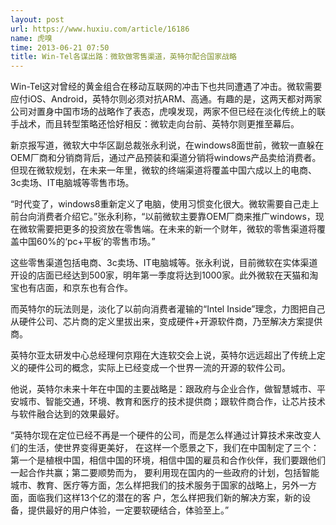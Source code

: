 ```yaml
---
layout: post
url: https://www.huxiu.com/article/16186
name: 虎嗅
time: 2013-06-21 07:50
title: Win-Tel各谋出路：微软做零售渠道，英特尔配合国家战略
---
```

Win-Tel这对曾经的黄金组合在移动互联网的冲击下也共同遭遇了冲击。微软需要应付iOS、Android，英特尔则必须对抗ARM、高通。有趣的是，这两天都对两家公司对置身中国市场的战略作了表态，虎嗅发现，两家不但已经在淡化传统上的联手战术，而且转型策略还恰好相反：微软走向台前、英特尔则更推至幕后。

新京报写道，微软大中华区副总裁张永利说，在windows8面世前，微软一直躲在OEM厂商和分销商背后，通过产品预装和渠道分销将windows产品卖给消费者。但现在微软规划，在未来一年里，微软的终端渠道将覆盖中国六成以上的电商、3c卖场、IT电脑城等零售市场。

“时代变了，windows8重新定义了电脑，使用习惯变化很大。微软需要自己走上前台向消费者介绍它。”张永利称，“以前微软主要靠OEM厂商来推广windows，现在微软需要把更多的投资放在零售端。在未来的新一个财年，微软的零售渠道将覆盖中国60%的‘pc+平板’的零售市场。”

这些零售渠道包括电商、3c卖场、IT电脑城等。张永利说，目前微软在实体渠道开设的店面已经达到500家，明年第一季度将达到1000家。此外微软在天猫和淘宝也有店面，和京东也有合作。

而英特尔的玩法则是，淡化了以前向消费者灌输的“Intel Inside”理念，力图把自己从硬件公司、芯片商的定义里拔出来，变成硬件+开源软件商，乃至解决方案提供商。

英特尔亚太研发中心总经理何京翔在大连软交会上说，英特尔远远超出了传统上定义的硬件公司的概念，实际上已经变成一个世界一流的开源的软件公司。

他说，英特尔未来十年在中国的主要战略是：跟政府与企业合作，做智慧城市、平安城市、智能交通，环境、教育和医疗的技术提供商；跟软件商合作，让芯片技术与软件融合达到的效果最好。

“英特尔现在定位已经不再是一个硬件的公司，而是怎么样通过计算技术来改变人们的生活，使世界变得更美好， 在这样一个愿景之下，我们在中国制定了三个：第一个是植根中国，相信中国的环境，相信中国的雇员和合作伙伴，我们要跟他们一起合作共赢；第二要顺势而为， 要利用现在国内的一些政府的计划，包括智能城市、教育、医疗等方面，怎么样把我们的技术服务于国家的战略上，另外一方面，面临我们这样13个亿的潜在的客 户，怎么样把我们新的解决方案，新的设备，提供最好的用户体验，一定要软硬结合，体验至上。”

